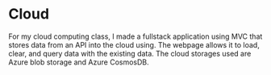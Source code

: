 # Cloud

For my cloud computing class, I made a fullstack application using MVC that stores data from an API into the cloud using. The webpage allows it to load, clear, and query data with the existing data. The cloud storages used are Azure blob storage and Azure CosmosDB.
